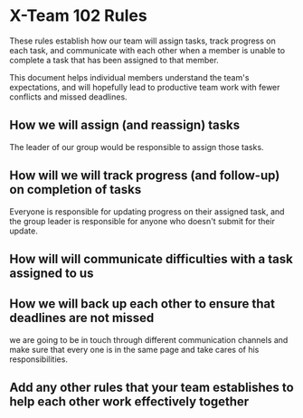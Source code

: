 # X-Team 102 Rules

These rules establish how our team will assign tasks,
track progress on each task, and communicate with each other 
when a member is unable to complete a task that has been assigned to that member.

This document helps individual members understand the team's expectations,
and will hopefully lead to productive team work with fewer conflicts
and missed deadlines.

## How we will assign (and reassign) tasks

The leader of our group would be responsible to assign those tasks.

## How will we will track progress (and follow-up) on completion of tasks

Everyone is responsible for updating progress on their assigned task, and the group leader is responsible for anyone who doesn't submit for their update.

## How will will communicate difficulties with a task assigned to us



## How we will back up each other to ensure that deadlines are not missed

we are going to be in touch through different communication channels and make sure that every one is in the same page and take cares of his responsibilities.

## Add any other rules that your team establishes to help each other work effectively together



